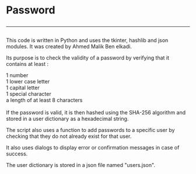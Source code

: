 # Password <hr>
This code is written in Python and uses the tkinter, hashlib and json modules. It was created by Ahmed Malik Ben elkadi.


Its purpose is to check the validity of a password by verifying that it contains at least :

1 number <br>
1 lower case letter<br>
1 capital letter<br>
1 special character<br>
a length of at least 8 characters<br><br>
If the password is valid, it is then hashed using the SHA-256 algorithm and stored in a user dictionary as a hexadecimal string.

The script also uses a function to add passwords to a specific user by checking that they do not already exist for that user.

It also uses dialogs to display error or confirmation messages in case of success.

The user dictionary is stored in a json file named "users.json".




